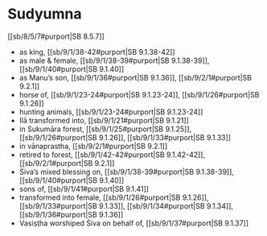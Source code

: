 # Sudyumna

[[sb/8/5/7#purport|SB 8.5.7]]

* as king, [[sb/9/1/38-42#purport|SB 9.1.38-42]]
* as male & female, [[sb/9/1/38-39#purport|SB 9.1.38-39]], [[sb/9/1/40#purport|SB 9.1.40]]
* as Manu’s son, [[sb/9/1/36#purport|SB 9.1.36]], [[sb/9/2/1#purport|SB 9.2.1]]
* horse of, [[sb/9/1/23-24#purport|SB 9.1.23-24]], [[sb/9/1/26#purport|SB 9.1.26]]
* hunting animals, [[sb/9/1/23-24#purport|SB 9.1.23-24]]
* Ilā transformed into, [[sb/9/1/21#purport|SB 9.1.21]]
* in Sukumāra forest, [[sb/9/1/25#purport|SB 9.1.25]], [[sb/9/1/26#purport|SB 9.1.26]], [[sb/9/1/33#purport|SB 9.1.33]]
* in vānaprastha, [[sb/9/2/1#purport|SB 9.2.1]]
* retired to forest, [[sb/9/1/42-42#purport|SB 9.1.42-42]], [[sb/9/2/1#purport|SB 9.2.1]]
* Śiva’s mixed blessing on, [[sb/9/1/38-39#purport|SB 9.1.38-39]], [[sb/9/1/40#purport|SB 9.1.40]]
* sons of, [[sb/9/1/41#purport|SB 9.1.41]]
* transformed into female, [[sb/9/1/26#purport|SB 9.1.26]], [[sb/9/1/33#purport|SB 9.1.33]], [[sb/9/1/34#purport|SB 9.1.34]], [[sb/9/1/36#purport|SB 9.1.36]]
* Vasiṣṭha worshiped Śiva on behalf of, [[sb/9/1/37#purport|SB 9.1.37]]
